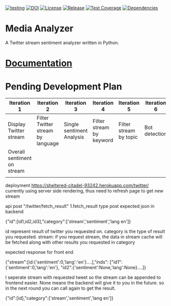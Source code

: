 [![testing](https://github.com/joshuam1008/media-analyzer/actions/workflows/django.yml/badge.svg)](https://github.com/joshuam1008/media-analyzer/actions/workflows/django.yml) 
[![DOI](https://zenodo.org/badge/DOI/10.5281/zenodo.7154682.svg)](https://doi.org/10.5281/zenodo.7154682)
[![License](https://img.shields.io/github/license/joshuam1008/media-analyzer)](https://github.com/joshuam1008/media-analyzer/blob/main/LICENSE)
[![Release](https://img.shields.io/github/v/release/joshuam1008/media-analyzer?include_prereleases)](https://github.com/joshuam1008/media-analyzer/releases/tag/v0.0.1)
[![Test Coverage](https://byob.yarr.is/joshuam1008/media-analyzer/coverage_report)](https://github.com/joshuam1008/media-analyzer/actions/workflows/django.yml)
[![Dependencies](https://img.shields.io/librariesio/github/joshuam1008/media-analyzer)](https://libraries.io/github/joshuam1008/media-analyzer)

# Media Analyzer
A Twitter stream sentiment analyzer written in Python.

# [Documentation](https://github.com/joshuam1008/media-analyzer/blob/main/docs/index.md)

# Pending Development Plan
| Iteration 1                 | Iteration 2                       | Iteration 3               | Iteration 4              | Iteration 5            | Iteration 6   |
| --------------------------- | --------------------------------- | ------------------------- | ------------------------ | ---------------------- | ------------- |
| Display Twitter stream      | Filter Twitter stream by language | Single sentiment Analysis | Filter stream by keyword | Filter stream by topic | Bot detection |
| Overall sentiment on stream |                                   |                           |                          |                        |               |
|                             |                                   |                           |                          |                        |               |

deployment 
https://sheltered-citadel-93242.herokuapp.com/twitter/
currently using server side rendering, thus need to refresh page to get new stream

api 
post "/twitter/fetch_result"
1.fetch_result type post
expected json in backend

{"id":[id1,id2,id3],"category":['stream','sentiment','lang en']}

id represent result of twitter you requested on.
category is the type of result you requested.
stream: if you request stream, the data in stream cache will be fetched along with other results you requested in category

expected response for front end

{"stream":[id:{'sentiment':0,'lang':'en'}....],"inds": ["id1":{'sentiment':0,'lang':'en'}, "id2":{'sentiment':None,'lang':None}....]}

I seperate stream with requested tweet so the stream can be appended to frontend easier.
None means the backend will give it to you in the future.
so in the next round you can call again to get the result.

{"id":[id],"category":['stream','sentiment','lang en']}


